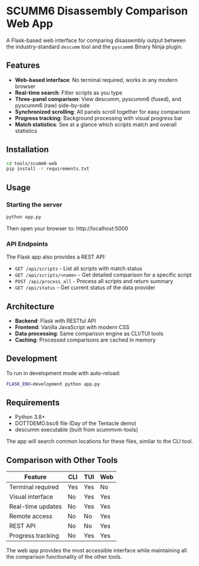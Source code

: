 # SCUMM6 Disassembly Comparison Web App

A Flask-based web interface for comparing disassembly output between the industry-standard `descumm` tool and the `pyscumm6` Binary Ninja plugin.

## Features

- **Web-based interface**: No terminal required, works in any modern browser
- **Real-time search**: Filter scripts as you type
- **Three-panel comparison**: View descumm, pyscumm6 (fused), and pyscumm6 (raw) side-by-side
- **Synchronized scrolling**: All panels scroll together for easy comparison
- **Progress tracking**: Background processing with visual progress bar
- **Match statistics**: See at a glance which scripts match and overall statistics

## Installation

```bash
cd tools/scumm6-web
pip install -r requirements.txt
```

## Usage

### Starting the server

```bash
python app.py
```

Then open your browser to: http://localhost:5000

### API Endpoints

The Flask app also provides a REST API:

- `GET /api/scripts` - List all scripts with match status
- `GET /api/scripts/<name>` - Get detailed comparison for a specific script
- `POST /api/process_all` - Process all scripts and return summary
- `GET /api/status` - Get current status of the data provider

## Architecture

- **Backend**: Flask with RESTful API
- **Frontend**: Vanilla JavaScript with modern CSS
- **Data processing**: Same comparison engine as CLI/TUI tools
- **Caching**: Processed comparisons are cached in memory

## Development

To run in development mode with auto-reload:

```bash
FLASK_ENV=development python app.py
```

## Requirements

- Python 3.8+
- DOTTDEMO.bsc6 file (Day of the Tentacle demo)
- descumm executable (built from scummvm-tools)

The app will search common locations for these files, similar to the CLI tool.

## Comparison with Other Tools

| Feature | CLI | TUI | Web |
|---------|-----|-----|-----|
| Terminal required | Yes | Yes | No |
| Visual interface | No | Yes | Yes |
| Real-time updates | No | Yes | Yes |
| Remote access | No | No | Yes |
| REST API | No | No | Yes |
| Progress tracking | No | Yes | Yes |

The web app provides the most accessible interface while maintaining all the comparison functionality of the other tools.